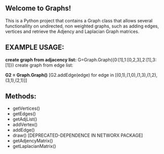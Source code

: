 
## Welcome to Graphs!

This is a Python project that contains a Graph class that allows several functionallity on undirected, non weighted graphs, such as adding edges, vertices and retrieve the Adjency and Laplacian Graph matrices.

## EXAMPLE USAGE:

**create graph from adjacency list:**
G=Graph.Graph({0:[1],1:[0,2,3],2:[1],3:[1]})
create graph from edge list:

**G2 = Graph.Graph()**
[G2.addEdge(edge) for edge in [(0,1),(1,0),(1,3),(1,2),(3,1),(2,1)]]

## Methods:

* getVertices()
* getEdges()
* getAdjList()
* addVertex()
* addEdge()
* draw() [DEPRECATED-DEPENDENCE IN NETWORX PACKAGE]
* getAdjencyMatrix()
* getLaplacianMatrix()
